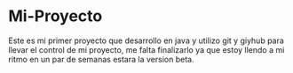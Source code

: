 # Mi-Proyecto
Este es mi primer proyecto que desarrollo en java y utilizo git y giyhub para llevar el control de mi proyecto, me falta finalizarlo ya que estoy llendo a mi ritmo en un par de semanas estara la version beta.  
